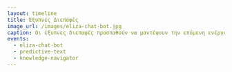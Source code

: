 ```yaml
---
layout: timeline 
title: Έξυπνες Διεπαφές 
image_url: /images/eliza-chat-bot.jpg
caption: Οι έξυπνες διεπαφές προσπαθούν να μαντέψουν την επόμενη ενέργεια του χρήστη ή ακόμη καλύτερα να του παρέχουν περισσότερες επιλογές από αυτές που μπορούσε να φανταστεί, έτσι ώστε να κάνει καλύτερα και γρηγορότερα την δουλειά του. 
events:
  - eliza-chat-bot 
  - predictive-text
  - knowledge-navigator
---
```


